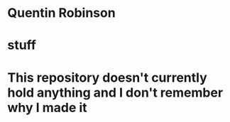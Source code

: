 # Quentin Robinson
# stuff
# This repository doesn't currently hold anything and I don't remember why I made it
